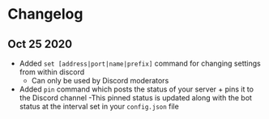 # Changelog
## Oct 25 2020
- Added `set [address|port|name|prefix]` command for changing settings from within discord
  - Can only be used by Discord moderators
- Added `pin` command which posts the status of your server + pins it to the Discord channel
  -This pinned status is updated along with the bot status at the interval set in your `config.json` file
